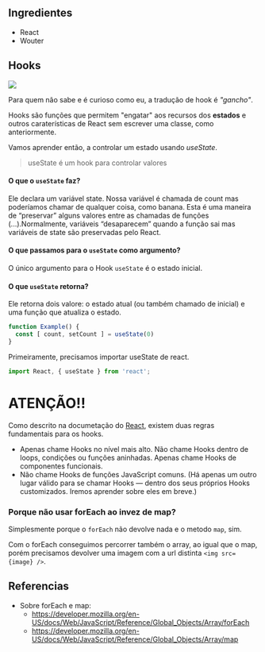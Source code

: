 ## Ingredientes

- React
- Wouter


## Hooks

<img src="https://dkrn4sk0rn31v.cloudfront.net/uploads/2019/09/05155108/React-Hooks.png"/>

Para quem não sabe e é curioso como eu, a tradução de hook é *"gancho"*.

Hooks são funções que permitem "engatar" aos recursos dos **estados** e outros caraterísticas de React sem escrever uma classe, como anteriormente.

Vamos aprender então, a controlar um estado usando *useState*.

> useState é um hook para controlar valores

#### O que o `useState` faz?

Ele declara um variável state. Nossa variável é chamada de count mas poderíamos chamar de qualquer coisa, como banana. Esta é uma maneira de “preservar” alguns valores entre as chamadas de funções (...).Normalmente, variáveis “desaparecem” quando a função sai mas variáveis de state são preservadas pelo React.

#### O que passamos para o `useState` como argumento?

O único argumento para o Hook `useState` é o estado inicial.


#### O que `useState` retorna?

Ele retorna dois valore: o estado atual (ou  também chamado de inicial) e uma função que atualiza o estado.

```js
function Example() {
  const [ count, setCount ] = useState(0)
}
```

Primeiramente, precisamos importar useState de react.

```js
import React, { useState } from 'react';
```



# ATENÇÃO!!

Como descrito na documetação do [React]('https://pt-br.reactjs.org/docs/hooks-rules.html'), existem duas regras fundamentais para os hooks.

- Apenas chame Hooks no nível mais alto. Não chame Hooks dentro de loops, condições ou funções aninhadas.
Apenas chame Hooks de componentes funcionais.
- Não chame Hooks de funções JavaScript comuns. (Há apenas um outro lugar válido para se chamar Hooks — dentro dos seus próprios Hooks customizados. Iremos aprender sobre eles em breve.)


### Porque não usar forEach ao invez de map?

Simplesmente porque o `forEach` não devolve nada e o metodo `map`, sim.

Com o forEach conseguimos percorrer também o array, ao igual que o map, porém precisamos devolver uma imagem com a url distinta `<img src={image} />`.

## Referencias

- Sobre forEach e map:
  - https://developer.mozilla.org/en-US/docs/Web/JavaScript/Reference/Global_Objects/Array/forEach
  - https://developer.mozilla.org/en-US/docs/Web/JavaScript/Reference/Global_Objects/Array/map